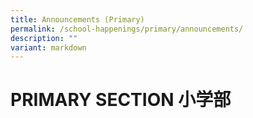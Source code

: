 ```yaml
---
title: Announcements (Primary)
permalink: /school-happenings/primary/announcements/
description: ""
variant: markdown
---
```

# PRIMARY SECTION 小学部